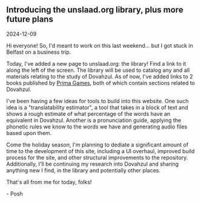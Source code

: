 ## Introducing the unslaad.org library, plus more future plans
<span class="text-secondary">2024-12-09</span>

Hi everyone! So, I'd meant to work on this last weekend... but I got stuck in Belfast on a business trip. 

Today, I've added a new page to unslaad.org: the library! Find a link to it along the left of the screen. 
The library will be used to catalog any and all materials relating to the study of Dovahzul. As of now, 
I've added links to 2 books published by [Prima Games](https://primagames.com), both of which contain 
sections related to Dovahzul. 

I've been having a few ideas for tools to build into this website. One such idea is a "translatability estimator", 
a tool that takes in a block of text and shows a rough estimate of what percentage of the words have an equivalent 
in Dovahzul. Another is a pronunciation guide, applying the phonetic rules we know to the words we have and generating 
audio files based upon them. 

Come the holiday season, I'm planning to dediate a significant amount of time to the development of this site, including a UI 
overhaul, improved build process for the site, and other structural improvements to the repository. Additionally, I'll be 
continuing my research into Dovahzul and sharing anything new I find, in the library and potentially other places. 

That's all from me for today, folks!

\- Posh 